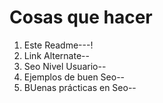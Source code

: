 # Cosas que hacer
1. Este Readme---!
2. Link Alternate--
3. Seo Nivel Usuario--
4. Ejemplos de buen Seo--
5. BUenas prácticas en Seo--
